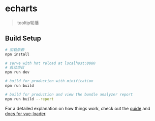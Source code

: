 # echarts

> tooltip轮播

## Build Setup

``` bash
# 加载依赖
npm install

# serve with hot reload at localhost:8080
# 启动项目
npm run dev

# build for production with minification
npm run build

# build for production and view the bundle analyzer report
npm run build --report
```

For a detailed explanation on how things work, check out the [guide](http://vuejs-templates.github.io/webpack/) and [docs for vue-loader](http://vuejs.github.io/vue-loader).
